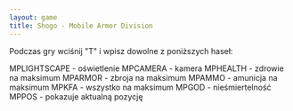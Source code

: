 ```yaml
---
layout: game
title: Shogo - Mobile Armor Division
---
```


Podczas gry wciśnij "T" i wpisz dowolne z poniższych haseł:

MPLIGHTSCAPE	- oświetlenie
MPCAMERA 	- kamera
MPHEALTH 	- zdrowie na maksimum
MPARMOR 	- zbroja na maksimum
MPAMMO 	- amunicja na maksimum
MPKFA 		- wszystko na maksimum
MPGOD 		- nieśmiertelność
MPPOS 		- pokazuje aktualną pozycję
